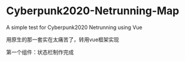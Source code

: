 # Cyberpunk2020-Netrunning-Map
 A simple test for Cyberpunk2020 Netrunning using Vue

用原生的那一套实在太痛苦了，转用vue框架实现

第一个组件：状态栏制作完成
